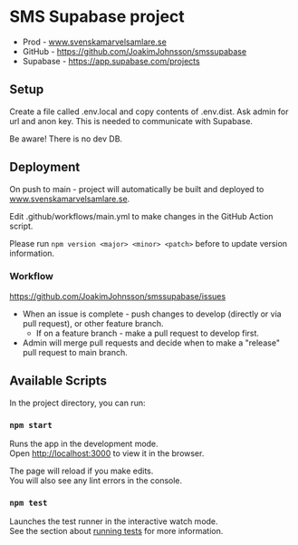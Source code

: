 # SMS Supabase project

* Prod - www.svenskamarvelsamlare.se 
* GitHub - https://github.com/JoakimJohnsson/smssupabase
* Supabase - https://app.supabase.com/projects 

## Setup
Create a file called .env.local and copy contents of .env.dist. Ask admin for url and anon key. This is needed to communicate with Supabase.

Be aware! There is no dev DB. 

## Deployment

On push to main - project will automatically be built and deployed to www.svenskamarvelsamlare.se.

Edit .github/workflows/main.yml to make changes in the GitHub Action script.

Please run `npm version <major> <minor> <patch>` before to update version information.

### Workflow
https://github.com/JoakimJohnsson/smssupabase/issues
* When an issue is complete - push changes to develop (directly or via pull request), or other feature branch. 
  * If on a feature branch - make a pull request to develop first.
* Admin will merge pull requests and decide when to make a "release" pull request to main branch.

## Available Scripts

In the project directory, you can run:

### `npm start`

Runs the app in the development mode.\
Open [http://localhost:3000](http://localhost:3000) to view it in the browser.

The page will reload if you make edits.\
You will also see any lint errors in the console.

### `npm test`

Launches the test runner in the interactive watch mode.\
See the section about [running tests](https://facebook.github.io/create-react-app/docs/running-tests) for more information.
